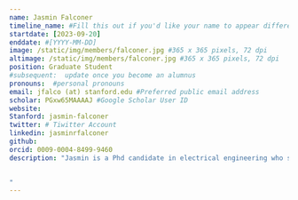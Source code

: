 ```yaml
---
name: Jasmin Falconer
timeline_name: #Fill this out if you'd like your name to appear differently on the Timeline.
startdate: [2023-09-20]
enddate: #[YYYY-MM-DD]
image: /static/img/members/falconer.jpg #365 x 365 pixels, 72 dpi
altimage: /static/img/members/falconer.jpg #365 x 365 pixels, 72 dpi
position: Graduate Student 
#subsequent:  update once you become an alumnus
pronouns:  #personal pronouns
email: jfalco (at) stanford.edu #Preferred public email address
scholar: PGxw65MAAAAJ #Google Scholar User ID
website:
Stanford: jasmin-falconer
twitter: # Tiwitter Account
linkedin: jasminrfalconer
github: 
orcid: 0009-0004-8499-9460 
description: "Jasmin is a Phd candidate in electrical engineering who started her program in the fall of 2023. She received her bachelor's in electrical engineering from Arizona State University in 2023 and her master's in electrical engineering from Stanford in 2025. She is funded by the NSF-GRFP fellowship (awarded 2023) and the Stanford Graduate Fellowship (awarded 2023). She has interned for Nokia Bell Labs (2024), working on systems and integration for high-frequency radar. She has also worked for the University of Ulm, Germany (2022) and Collins Aerospace (2021). Her past research involves RF systems and cavities for particle accelerators (ASU) and low-power wireless sensing using Johnson noise (Stanford). Her current research is on low-power sensing for women's health wearables. In her spare time, she enjoys camping, skiing, dancing, and reading any books she can find. 
 

"
---
```

